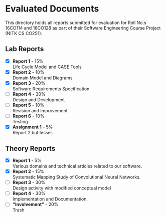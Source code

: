 # Evaluated Documents
This directory holds all reports submitted for evaluation for Roll No.s 16CO114 and 16CO128 as part of their Software Engineering Course Project (NITK CS CO251).  

## Lab Reports

  - [x] **Report 1** - 15%  
        Life Cycle Model and CASE Tools  
  - [x] **Report 2** - 10%  
        Domain Model and Diagrams
  - [x] **Report 3** - 20%  
        Software Requirements Specification
  - [ ] **Report 4** - 30%  
        Design and Development
  - [ ] **Report 5** - 10%  
        Revision and Improvement
  - [ ] **Report 6** - 10%  
        Testing
  - [x] **Assignment 1** - 5%  
        Report 2 but lesser.

## Theory Reports
  - [x] **Report 1** - 5%  
        Various domains and technical articles related to our software.
  - [x] **Report 2** - 15%  
        Systematic Mapping Study of Convolutional Neural Networks.
  - [ ] **Report 3** - 30%  
        Design activity with modified conceptual model
  - [ ] **Report 4** - 30%  
        Implementation and Documentation.
  - [ ] **"Involvement"** - 20%  
        Trash